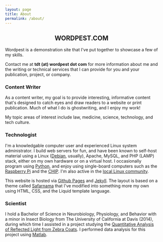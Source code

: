 ```yaml
---
layout: page
title: About
permalink: /about/
---
```


<div class="post-content">
<center>    
<h2 class="sname-main">WORDPEST.COM</h2>
</center>

<p>Wordpest is a demonstration site that I've put together to showcase a few of my skills.</p>
<p>Contact me at <b>tdt (at) wordpest dot com</b> for more information about me and the 
writing or technical services that I can provide for you and your publication, project, or company. </p>
</div>

<div class="writer writer-title">
<h3>Content Writer</h3>
</div>
<div class="writer-content">
<p>As a content writer, my goal is to provide interesting, informative content that's designed to
catch eyes and draw readers to a website or print publication. Much of what I do is ghostwriting, and
I enjoy my work!</p>

<p>My topic areas of interest include law, medicine, science, technology, and tech culture.</p>
</div>

<div class="techno techno-title">
<h3>Technologist</h3>
</div>
<div class="techno-content">
<p>I'm a knowledgable computer user and experienced Linux system administrator. I build web servers for fun, and have been known to self-host
material using a Linux (<a href="https://www.debian.org/">Debian</a>, usually), Apache, MySQL, and PHP (LAMP) stack, either on my own hardware or on a virtual host. 
I occasionally program using <a href="http://www.python.org">Python</a>, and enjoy using single-board computers such as the 
<a href="https://www.raspberrypi.org/">Raspberry Pi</a> and the <a href="https://getchip.com/">CHIP</a>. 
I'm also active in the <a href="http://www.lugod.org">local Linux community</a>.
</p>

<p>This website is hosted via <a href="https://pages.github.com/">Github Pages</a> and <a href="https://jekyllrb.com">Jekyll</a>. 
The layout is based on a theme called <a href="https://github.com/hemangsk/safarnama">Safarnama</a> that I've modified into
something more my own using HTML, CSS, and the Liquid template language.</p>
</div>

<div class="science science-title">
<h3>Scientist</h3>
</div>
<div class="science-content">
<p>I hold a Bachelor of Science in Neurobiology, Physiology, and Behavior with a minor in Insect Biology from 
The University of California at Davis (2014), during which time I assisted in a project studying the 
<a href="http://journals.plos.org/plosone/article?id=10.1371/journal.pone.0154504">Quantitative Analysis of Reflected Light from Zebra Coats</a>.
I performed data analysis for this project using <a href="https://www.mathworks.com/products/matlab.html">Matlab</a>.
</p>
</div>


